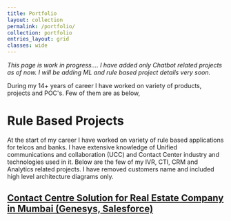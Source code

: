 ```yaml
---
title: Portfolio
layout: collection
permalink: /portfolio/
collection: portfolio
entries_layout: grid
classes: wide
---
```


*This page is work in progress.... I have added only Chatbot related projects as of now. I will be adding ML and rule based project details very soon.*

During my 14+ years of career I have worked on variety of products, projects and POC's. Few of them are as below,


# Rule Based Projects
At the start of my career I have worked on variety of rule based applications for telcos and banks. I have extensive knowledge of Unified communications and collaboration (UCC) and Contact Center industry and technologies used in it. Below are the few of my IVR, CTI, CRM and Analytics related projects. I have removed customers name and included high level architecture diagrams only.

## [Contact Centre Solution for Real Estate Company in Mumbai (Genesys, Salesforce)](_portfolio/200_Contact_Centre_Solution_for_Real_Estate_Company_in_Mumbai_Genesys_Salesforce.md)



